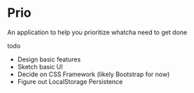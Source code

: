# Prio
An application to help you prioritize whatcha need to get done

todo
- Design basic features
- Sketch basic UI
- Decide on CSS Framework (likely Bootstrap for now)
- Figure out LocalStorage Persistence
